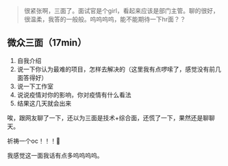 > 很紧张啊，三面了。面试官是个girl，看起来应该是部门主管。聊的很好，很温柔，我答的一般般。呜呜呜呜，能不能期待一下hr面？？

## 微众三面（17min）

1. 自我介绍
2. 说一下你认为最难的项目，怎样去解决的（这里我有点啰嗦了，感觉没有前几面答得好）
3. 说一下工作室
4. 说说疫情对你的影响，你对疫情有什么看法
5. 结果这几天就会出来

唉，跟网友聊了一下，还以为三面是技术+综合面，还慌了一下，果然还是聊聊天。

祈祷一个oc！！！:pray:

我感觉这一面我话有点多呜呜呜呜。